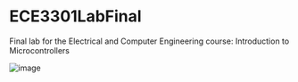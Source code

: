 # ECE3301LabFinal
Final lab for the Electrical and Computer Engineering course: Introduction to Microcontrollers

![image](https://user-images.githubusercontent.com/24575745/167693636-ff0cada1-fb44-4bf3-9150-637eb35ac700.png)
